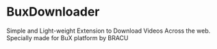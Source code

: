 # BuxDownloader
Simple and Light-weight Extension to Download Videos Across the web. Specially made for BuX platform by BRACU
